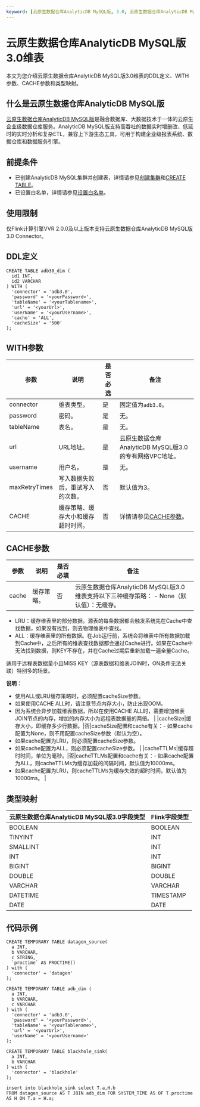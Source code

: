 ```yaml
---
keyword: [云原生数据仓库AnalyticDB MySQL版, 3.0, 云原生数据仓库AnalyticDB MySQL版3.0, 维表]
---
```


# 云原生数据仓库AnalyticDB MySQL版3.0维表

本文为您介绍云原生数据仓库AnalyticDB MySQL版3.0维表的DDL定义、WITH参数、CACHE参数和类型映射。

## 什么是云原生数据仓库AnalyticDB MySQL版

[云原生数据仓库AnalyticDB MySQL版]()是融合数据库、大数据技术于一体的云原生企业级数据仓库服务。AnalyticDB MySQL版支持高吞吐的数据实时增删改、低延时的实时分析和复杂ETL，兼容上下游生态工具，可用于构建企业级报表系统、数据仓库和数据服务引擎。

## 前提条件

-   已创建AnalyticDB MySQL集群并创建表，详情请参见[创建集群]()和[CREATE TABLE]()。
-   已设置白名单，详情请参见[设置白名单]()。

## 使用限制

仅Flink计算引擎VVR 2.0.0及以上版本支持云原生数据仓库AnalyticDB MySQL版3.0 Connector。

## DDL定义

```
CREATE TABLE adb30_dim (
  id1 INT,
  id2 VARCHAR
) WITH (
  'connector' = 'adb3.0',
  'password' = '<yourPassword>',
  'tableName' = '<yourTablename>',
  'url' = '<yourUrl>',
  'userName' = '<yourUsername>',
  'cache' = 'ALL',
  'cacheSize' = '500'
);
```

## WITH参数

|参数|说明|是否必选|备注|
|--|--|----|--|
|connector|维表类型。|是|固定值为`adb3.0`。|
|password|密码。|是|无。|
|tableName|表名。|是|无。|
|url|URL地址。|是|云原生数据仓库AnalyticDB MySQL版3.0的专有网络VPC地址。|
|username|用户名。|是|无。|
|maxRetryTimes|写入数据失败后，重试写入的次数。|否|默认值为3。|
|CACHE|缓存策略、缓存大小和缓存超时时间。|否|详情请参见[CACHE参数](#section_rd3_uc3_lqr)。|

## CACHE参数

|参数|说明|是否必填|备注|
|--|--|----|--|
|cache|缓存策略。|否|云原生数据仓库AnalyticDB MySQL版3.0维表支持以下三种缓存策略： -   None（默认值）：无缓存。
-   LRU：缓存维表里的部分数据。源表的每条数据都会触发系统先在Cache中查找数据，如果没有找到，则去物理维表中查找。
-   ALL：缓存维表里的所有数据。在Job运行前，系统会将维表中所有数据加载到Cache中，之后所有的维表查找数据都会通过Cache进行。如果在Cache中无法找到数据，则KEY不存在，并在Cache过期后重新加载一遍全量Cache。

适用于远程表数据量小且MISS KEY（源表数据和维表JOIN时，ON条件无法关联）特别多的场景。


**说明：**

-   使用ALL或LRU缓存策略时，必须配置cacheSize参数。
-   如果使用CACHE ALL时，请注意节点内存大小，防止出现OOM。
-   因为系统会异步加载维表数据，所以在使用CACHE ALL时，需要增加维表JOIN节点的内存，增加的内存大小为远程表数据量的两倍。 |
|cacheSize|缓存大小，即缓存多少行数据。|否|cacheSize配置和cache有关：-   如果cache配置为None，则不用配置cacheSize参数（默认为空）。
-   如果cache配置为LRU，则必须配置cacheSize参数。
-   如果cache配置为ALL，则必须配置cacheSize参数。 |
|cacheTTLMs|缓存超时时间，单位为毫秒。|否|cacheTTLMs配置和cache有关：-   如果cache配置为ALL，则cacheTTLMs为缓存加载的间隔时间，默认值为10000ms。
-   如果cache配置为LRU，则cacheTTLMs为缓存失效的超时时间，默认值为10000ms。 |

## 类型映射

|云原生数据仓库AnalyticDB MySQL版3.0字段类型|Flink字段类型|
|-------------------------------|---------|
|BOOLEAN|BOOLEAN|
|TINYINT|INT|
|SMALLINT|INT|
|INT|INT|
|BIGINT|BIGINT|
|DOUBLE|DOUBLE|
|VARCHAR|VARCHAR|
|DATETIME|TIMESTAMP|
|DATE|DATE|

## 代码示例

```
CREATE TEMPORARY TABLE datagen_source(
  a INT,
  b VARCHAR,
  c STRING,
  `proctime` AS PROCTIME()
) with (
  'connector' = 'datagen'
);

CREATE TEMPORARY TABLE adb_dim (
  a INT, 
  b VARCHAR, 
  c VARCHAR
) with (
  'connector' = 'adb3.0',
  'password' = '<yourPassword>',
  'tableName' = '<yourTablename>',
  'url' = '<yourUrl>',
  'userName' = '<yourUsername>'
);

CREATE TEMPORARY TABLE blackhole_sink(
  a INT,
  b VARCHAR
) with (
  'connector' = 'blackhole'
);

insert into blackhole_sink select T.a,H.b
FROM datagen_source AS T JOIN adb_dim FOR SYSTEM_TIME AS OF T.proctime AS H ON T.a = H.a;
```

